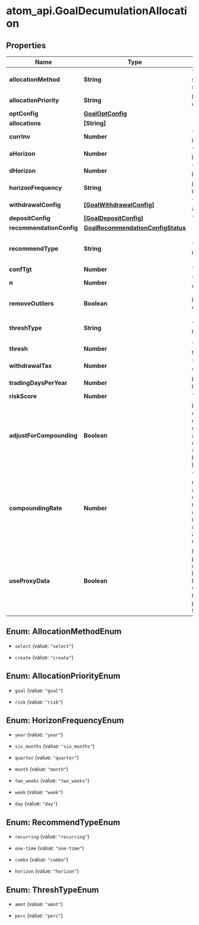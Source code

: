 # atom_api.GoalDecumulationAllocation

## Properties
Name | Type | Description | Notes
------------ | ------------- | ------------- | -------------
**allocationMethod** | **String** | The allocation universe source, either create or select | 
**allocationPriority** | **String** | Priority when allocating, either risk or goal | 
**optConfig** | [**GoalOptConfig**](GoalOptConfig.md) |  | [optional] 
**allocations** | **[String]** |  | [optional] 
**currInv** | **Number** | The current amount invested | 
**aHorizon** | **Number** | The accumulation goal horizon | 
**dHorizon** | **Number** | The decumulation goal horizon | 
**horizonFrequency** | **String** | Frequency in relation to the horizon | 
**withdrawalConfig** | [**[GoalWithdrawalConfig]**](GoalWithdrawalConfig.md) | The withdrawal attributes | 
**depositConfig** | [**[GoalDepositConfig]**](GoalDepositConfig.md) | The deposit attributes | [optional] 
**recommendationConfig** | [**GoalRecommendationConfigStatus**](GoalRecommendationConfigStatus.md) |  | [optional] 
**recommendType** | **String** | The type of recommended action | [optional] [default to &#39;horizon&#39;]
**confTgt** | **Number** | The confidence target | [optional] 
**n** | **Number** | The number of Monte Carlo simulations to run | [optional] 
**removeOutliers** | **Boolean** | If TRUE, remove outlying results | [optional] [default to true]
**threshType** | **String** | The goal deviation threshold type | [optional] [default to &#39;perc&#39;]
**thresh** | **Number** | The goal deviation threshold value | [optional] 
**withdrawalTax** | **Number** | The tax rate for withdrawals | [optional] 
**tradingDaysPerYear** | **Number** | Days per year a portfolio trades | [optional] 
**riskScore** | **Number** | The investor&#39;s risk score | [optional] 
**adjustForCompounding** | **Boolean** | If true, adjust periodic deposit amounts for compounding based on compounding_rate. This applies when a deposit’s dep_frequency is shorter than horizon_frequency. Defaults to false. | [optional] [default to false]
**compoundingRate** | **Number** | The annualized rate to use when approximating a compounding effect on deposits. This value must be defined and adjust_for_compounding must be true in order to activate compounding adjustment. Defaults to 0. | [optional] 
**useProxyData** | **Boolean** | If true, incorporate proxy price data as defined at the Security level in the Nucleus API. Proxy data is merged with base security data to form a continuous price history. Defaults to false. | [optional] [default to false]


<a name="AllocationMethodEnum"></a>
## Enum: AllocationMethodEnum


* `select` (value: `"select"`)

* `create` (value: `"create"`)




<a name="AllocationPriorityEnum"></a>
## Enum: AllocationPriorityEnum


* `goal` (value: `"goal"`)

* `risk` (value: `"risk"`)




<a name="HorizonFrequencyEnum"></a>
## Enum: HorizonFrequencyEnum


* `year` (value: `"year"`)

* `six_months` (value: `"six_months"`)

* `quarter` (value: `"quarter"`)

* `month` (value: `"month"`)

* `two_weeks` (value: `"two_weeks"`)

* `week` (value: `"week"`)

* `day` (value: `"day"`)




<a name="RecommendTypeEnum"></a>
## Enum: RecommendTypeEnum


* `recurring` (value: `"recurring"`)

* `one-time` (value: `"one-time"`)

* `combo` (value: `"combo"`)

* `horizon` (value: `"horizon"`)




<a name="ThreshTypeEnum"></a>
## Enum: ThreshTypeEnum


* `amnt` (value: `"amnt"`)

* `perc` (value: `"perc"`)




